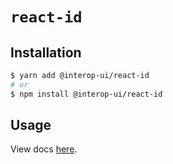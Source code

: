 # `react-id`

## Installation

```sh
$ yarn add @interop-ui/react-id
# or
$ npm install @interop-ui/react-id
```

## Usage

View docs [here](https://radix-ui.com/primitives/docs/utilities/id-provider).
